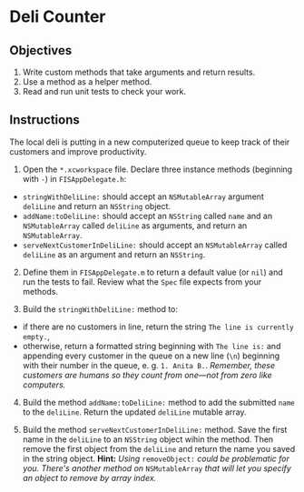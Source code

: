 # Deli Counter

## Objectives

1. Write custom methods that take arguments and return results.
2. Use a method as a helper method.
3. Read and run unit tests to check your work.

## Instructions

The local deli is putting in a new computerized queue to keep track of their customers and improve productivity.

1. Open the `*.xcworkspace` file. Declare three instance methods (beginning with `-`) in `FISAppDelegate.h`:
  * `stringWithDeliLine:` should accept an `NSMutableArray` argument `deliLine` and return an `NSString` object.
  * `addName:toDeliLine:` should accept an `NSString` called `name` and an `NSMutableArray` called `deliLine` as arguments, and return an `NSMutableArray`.
  * `serveNextCustomerInDeliLine:` should accept an `NSMutableArray` called `deliLine` as an argument and return an `NSString`.  

2. Define them in `FISAppDelegate.m` to return a default value (or `nil`) and run the tests to fail. Review what the `Spec` file expects from your methods.

3. Build the `stringWithDeliLine:` method to:
  * if there are no customers in line, return the string `The line is currently empty.`,
  * otherwise, return a formatted string beginning with `The line is:` and appending every customer in the queue on a new line (`\n`) beginning with their number in the queue, e. g. `1. Anita B.`. *Remember, these customers are humans so they count from one—not from zero like computers.*

4. Build the method `addName:toDeliLine:` method to add the submitted `name` to the `deliLine`. Return the updated `deliLine` mutable array.

5. Build the method `serveNextCustomerInDeliLine:` method. Save the first name in the `deliLine` to an `NSString` object wihin the method. Then remove the first object from the `deliLine` and return the name you saved in the string object. **Hint:** *Using* `removeObject:` *could be problematic for you. There's another method on* `NSMutableArray` *that will let you specify an object to remove by array index.*
